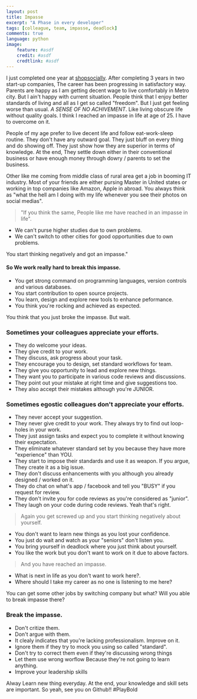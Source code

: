 ```yaml
---
layout: post
title: Impasse
excerpt: "A Phase in every developer"
tags: [colleague, team, impasse, deadlock]
comments: true
language: python
image:
    feature: #asdf
    credit: #asdf
    credtlink: #asdf
---
```


I just completed one year at [shopsocially](shopsocially.com). After completing 3 years in two start-up companies,
The career has been progressing in satisfactory way. Parents are happy as I am getting decent wage to live comfortably in Metro city.
But I ain't happy with current situation. People think that I enjoy better standards of living and all as I get so called "freedom".
But I just get feeling worse than usual. *A SENSE OF NO ACHIVEMENT*. Like living obscure life without quality goals.
I think I reached an impasse in life at age of 25. I have to overcome on it.

People of my age prefer to live decent life and follow eat-work-sleep routine. They don't have any outward goal.
They just bluff on every thing and do showing off. They just show how they are superior in terms of knowledge.
At the end, They settle down either in their conventional business or have enough money through dowry / parents to set the business. 

Other like me coming from middle class of rural area get a job in booming IT industry. Most of your friends are either pursing Master in United states or working in top companies like Amazon, Apple in abroad. You always think as "what the hell am I doing with my life whenever you see their photos on social medias".



>"If you think the same, People like me have reached in an impasse in life".

* We can't purse higher studies due to own problems.
* We can't switch to other cities for good opportunities due to own problems.

You start thinking negatively and got an impasse."

#### So We work really hard to break this impasse. 
  * You get strong command on programming languages, version controls and various databases.
  * You start contribution to open source projects.
  * You learn, design and explore new tools to enhance peformance.
  * You think you're rocking and achieved as expected.

You think that you just broke the impasse. 
But wait.

### Sometimes your colleagues appreciate your efforts.

* They do welcome your ideas.
* They give credit to your work.
* They discuss, ask progress about your task.
* They encourage you to design, set standard workflows for team.
* They give you opportunity to lead and explore new things.
* They want you to participate in various code reviews and discussions.
* They point out your mistake at right time and give suggestions too.
* They also accept their mistakes although you're JUNIOR.

### Sometimes egostic colleagues don't appreciate your efforts.

  * They never accept your suggestion.
  * They never give credit to your work. They always try to find out loop-holes in your work.
  * They just assign tasks and expect you to complete it without knowing their expectation.
  * They eliminate whatever standard set by you because they have more "experience" than YOU.
  * They start to impose their standards and use it as weapon. If you argue, They create it as a big issue.
  * They don't discuss enhancements with you although you already designed / worked on it.
  * They do chat on what's app / facebook and tell you "BUSY" if you request for review.
  * They don't invite you for code reviews as you're considered as "junior".
  * They laugh on your code during code reviews. Yeah that's right.


>Again you get screwed up and you start thinking negatively about yourself.

* You don't want to learn new things as you lost your confidence.
* You just do wait and watch as your "seniors" don't listen you.
* You bring yourself in deadlock where you just think about yourself.
* You like the work but you don't want to work on it due to above factors.

>And you have reached an impasse.

 * What is next in life as you don't want to work here?. 
 * Where should I take my career as no one is listening to me here?

You can get some other jobs by switching company but what?
Will you able to break impasse there?

### Break the impasse.
 
  * Don't critize them. 
  * Don't argue with them.
  * It clealy indicates that you're lacking professionalism. Improve on it.
  * Ignore them if they try to mock you using so called "standard".
  * Don't try to correct them even if they're discussing wrong things
  * Let them use wrong worflow Because they're not going to learn anything.
  * Improve your leadership skills
  
  
Alway Learn new thing everyday. At the end, your knowledge and skill sets are important.
So yeah, see you on Github!! #PlayBold

